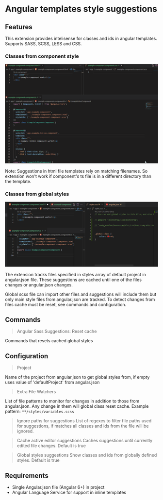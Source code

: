 # Angular templates style suggestions
## Features
This extension provides intelisense for classes and ids in angular templates. Supports SASS, SCSS, LESS and CSS.

### Classes from component style
![Component scoped css classes](https://github.com/jakubstepien/vscode-ng-template-style-suggestions/blob/master/images/local-css.gif)

Note: Suggestions in html file templates rely on matching filenames. So extension won't work if component's ts file is in a different directory than the template.

### Classes from global styles
![Global css classes](https://github.com/jakubstepien/vscode-ng-template-style-suggestions/blob/master/images/global-css.gif)

The extension tracks files specified in styles array of default project in angular.json file. These suggestions are cached until one of the files changes or angular.json changes.

Global scss file can import other files and suggestions will include them but only main style files from angular.json are tracked. To detect changes from files cache must be reset, see commands and configuration.

## Commands

>Angular Sass Suggestions: Reset cache

Commands that resets cached global styles

## Configuration

>Project

Name of the project from angular.json to get global styles from, if empty uses value of 'defaultProject' from angular.json

>Extra File Watchers

List of file patterns to monitor for changes in addition to those from angular.json. Any change in them will global class reset cache.
Example pattern:
`**/styles/variables.scss`

>Ignore paths for suggestions
List of regexes to filter file paths used for suggestions, if matches all classes and ids from the file will be ignored.

>Cache active editor suggestions
Caches suggestions until currently edited file changes. Default is true

>Global styles suggestions
Show classes and ids from globally defined styles. Default is true

## Requirements

* Single Angular.json file (Angular 6+) in project
* Angular Language Service for support in inline templates 




